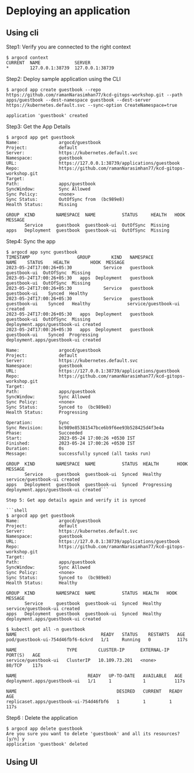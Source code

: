 # Deploying an application


## Using cli 

Step1: Verify you are connected to the right context

```shell
$ argocd context
CURRENT  NAME             SERVER
*        127.0.0.1:38739  127.0.0.1:38739
```

Step2: Deploy sample application using the CLI

```shell
$ argocd app create guestbook --repo https://github.com/ramanNarasimhan77/kcd-gitops-workshop.git --path apps/guestbook --dest-namespace guestbook --dest-server https://kubernetes.default.svc --sync-option CreateNamespace=true

application 'guestbook' created
```

Step3: Get the App Details

```shell
$ argocd app get guestbook
Name:               argocd/guestbook
Project:            default
Server:             https://kubernetes.default.svc
Namespace:          guestbook
URL:                https://127.0.0.1:38739/applications/guestbook
Repo:               https://github.com/ramanNarasimhan77/kcd-gitops-workshop.git
Target:
Path:               apps/guestbook
SyncWindow:         Sync Allowed
Sync Policy:        <none>
Sync Status:        OutOfSync from  (bc989e8)
Health Status:      Missing

GROUP  KIND        NAMESPACE  NAME          STATUS     HEALTH   HOOK  MESSAGE
       Service     guestbook  guestbook-ui  OutOfSync  Missing
apps   Deployment  guestbook  guestbook-ui  OutOfSync  Missing
```

Step4:  Sync the app 

```shell
$ argocd app sync guestbook
TIMESTAMP                  GROUP        KIND   NAMESPACE                  NAME    STATUS    HEALTH        HOOK  MESSAGE
2023-05-24T17:00:26+05:30            Service   guestbook          guestbook-ui  OutOfSync  Missing
2023-05-24T17:00:26+05:30   apps  Deployment   guestbook          guestbook-ui  OutOfSync  Missing
2023-05-24T17:00:26+05:30            Service   guestbook          guestbook-ui    Synced  Healthy
2023-05-24T17:00:26+05:30            Service   guestbook          guestbook-ui    Synced   Healthy              service/guestbook-ui created
2023-05-24T17:00:26+05:30   apps  Deployment   guestbook          guestbook-ui  OutOfSync  Missing              deployment.apps/guestbook-ui created
2023-05-24T17:00:26+05:30   apps  Deployment   guestbook          guestbook-ui    Synced  Progressing              deployment.apps/guestbook-ui created

Name:               argocd/guestbook
Project:            default
Server:             https://kubernetes.default.svc
Namespace:          guestbook
URL:                https://127.0.0.1:38739/applications/guestbook
Repo:               https://github.com/ramanNarasimhan77/kcd-gitops-workshop.git
Target:
Path:               apps/guestbook
SyncWindow:         Sync Allowed
Sync Policy:        <none>
Sync Status:        Synced to  (bc989e8)
Health Status:      Progressing

Operation:          Sync
Sync Revision:      bc989e85381547bce6b9f6ee93b528425d4f3e4a
Phase:              Succeeded
Start:              2023-05-24 17:00:26 +0530 IST
Finished:           2023-05-24 17:00:26 +0530 IST
Duration:           0s
Message:            successfully synced (all tasks run)

GROUP  KIND        NAMESPACE  NAME          STATUS  HEALTH       HOOK  MESSAGE
       Service     guestbook  guestbook-ui  Synced  Healthy            service/guestbook-ui created
apps   Deployment  guestbook  guestbook-ui  Synced  Progressing        deployment.apps/guestbook-ui created```

Step 5: Get app details again and verify it is synced

```shell
$ argocd app get guestbook
Name:               argocd/guestbook
Project:            default
Server:             https://kubernetes.default.svc
Namespace:          guestbook
URL:                https://127.0.0.1:38739/applications/guestbook
Repo:               https://github.com/ramanNarasimhan77/kcd-gitops-workshop.git
Target:
Path:               apps/guestbook
SyncWindow:         Sync Allowed
Sync Policy:        <none>
Sync Status:        Synced to  (bc989e8)
Health Status:      Healthy

GROUP  KIND        NAMESPACE  NAME          STATUS  HEALTH   HOOK  MESSAGE
       Service     guestbook  guestbook-ui  Synced  Healthy        service/guestbook-ui created
apps   Deployment  guestbook  guestbook-ui  Synced  Healthy        deployment.apps/guestbook-ui created
```

```shell
$ kubectl get all -n guestbook
NAME                                READY   STATUS    RESTARTS   AGE
pod/guestbook-ui-754d46fbf6-6ckrd   1/1     Running   0          117s

NAME                   TYPE        CLUSTER-IP      EXTERNAL-IP   PORT(S)   AGE
service/guestbook-ui   ClusterIP   10.109.73.201   <none>        80/TCP    117s

NAME                           READY   UP-TO-DATE   AVAILABLE   AGE
deployment.apps/guestbook-ui   1/1     1            1           117s

NAME                                      DESIRED   CURRENT   READY   AGE
replicaset.apps/guestbook-ui-754d46fbf6   1         1         1       117s
```

Step6 : Delete the application

```shell
$ argocd app delete guestbook
Are you sure you want to delete 'guestbook' and all its resources? [y/n] y
application 'guestbook' deleted
```

## Using UI

